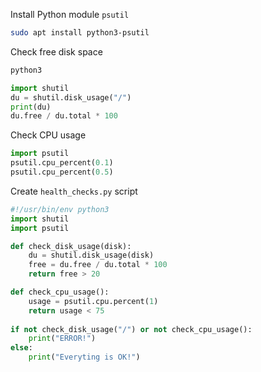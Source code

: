 Install Python module `psutil`
```bash
sudo apt install python3-psutil
```

Check free disk space
```python
python3

import shutil
du = shutil.disk_usage("/")
print(du)
du.free / du.total * 100
```

Check CPU usage
```python
import psutil
psutil.cpu_percent(0.1)
psutil.cpu_percent(0.5)
```

Create `health_checks.py` script
```python
#!/usr/bin/env python3
import shutil
import psutil

def check_disk_usage(disk):
    du = shutil.disk_usage(disk)
    free = du.free / du.total * 100
    return free > 20

def check_cpu_usage():
    usage = psutil.cpu.percent(1)
    return usage < 75
  
if not check_disk_usage("/") or not check_cpu_usage():
    print("ERROR!")
else:
    print("Everyting is OK!")
```
